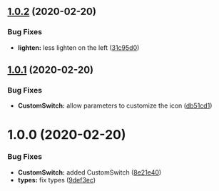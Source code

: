 ## [1.0.2](https://github.com/yeutech-lab/expo-custom-switch/compare/v1.0.1...v1.0.2) (2020-02-20)


### Bug Fixes

* **lighten:** less lighten on the left ([31c95d0](https://github.com/yeutech-lab/expo-custom-switch/commit/31c95d081f86db6168bb8d2c5e5bf7f5387a55fc))

## [1.0.1](https://github.com/yeutech-lab/expo-custom-switch/compare/v1.0.0...v1.0.1) (2020-02-20)


### Bug Fixes

* **CustomSwitch:** allow parameters to customize the icon ([db51cd1](https://github.com/yeutech-lab/expo-custom-switch/commit/db51cd1494bc1ef1a3bdff65b01c4eb975e65890))

# 1.0.0 (2020-02-20)


### Bug Fixes

* **CustomSwitch:** added CustomSwitch ([8e21e40](https://github.com/yeutech-lab/expo-custom-switch/commit/8e21e40c179abcfe5f2f1afedf6bf99c450ddb89))
* **types:** fix types ([9def3ec](https://github.com/yeutech-lab/expo-custom-switch/commit/9def3ec1ad4fe1c3677697e3db03e90754bede94))
